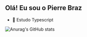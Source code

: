 ## Olá! Eu sou o Pierre Braz

- 🌱 Estudo Typescript

![Anurag's GitHub stats](https://github-readme-stats.vercel.app/api?username=anuraghazra&theme=dark&show_icons=true)
